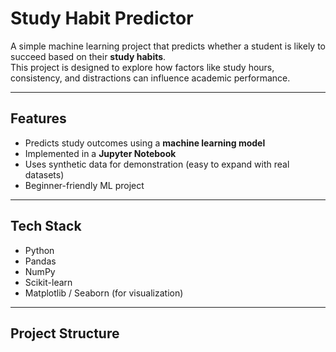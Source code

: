 # Study Habit Predictor  

A simple machine learning project that predicts whether a student is likely to succeed based on their **study habits**.  
This project is designed to explore how factors like study hours, consistency, and distractions can influence academic performance.  

---

## Features
- Predicts study outcomes using a **machine learning model**  
- Implemented in a **Jupyter Notebook**  
- Uses synthetic data for demonstration (easy to expand with real datasets)  
- Beginner-friendly ML project  

---

## Tech Stack
- Python   
- Pandas  
- NumPy  
- Scikit-learn  
- Matplotlib / Seaborn (for visualization)  

---

## Project Structure
